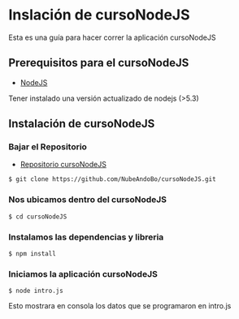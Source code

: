 # Inslación de cursoNodeJS

Esta es una guía para hacer correr la aplicación cursoNodeJS

## Prerequisitos para el cursoNodeJS

- [NodeJS](https://nodejs.org/en/)

Tener instalado una versión actualizado de nodejs (>5.3)

## Instalación de cursoNodeJS

### Bajar el Repositorio

- [Repositorio cursoNodeJS](https://github.com/NubeAndoBo/cursoNodeJS)

```
$ git clone https://github.com/NubeAndoBo/cursoNodeJS.git
```

### Nos ubicamos dentro del cursoNodeJS

```
$ cd cursoNodeJS
```

### Instalamos las dependencias y libreria

```
$ npm install
```

### Iniciamos la aplicación cursoNodeJS

```
$ node intro.js
```

Esto mostrara en consola los datos que se programaron en intro.js
